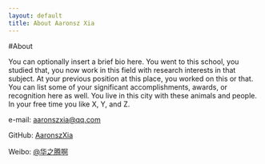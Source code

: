 ```yaml
---
layout: default
title: About Aaronsz Xia
---
```


<!-- <div class="about">
	<h1>About</h1>
	<p>You can optionally insert a brief bio here. You went to this school, you studied that, you now work in this field
		with research interests in that subject. At your previous position at this place, you worked on this or that. You can
		list some of your significant accomplishments, awards, or recognition here as well. You live in this city with these
		animals and people. In your free time you like X, Y, and Z.</p>

	<ul class="contacts">
		<li><a href="#">@TwitterHandle</a></li>
		<li><a href="#">Your Departmental Webpage</a></li>
		<li><a href="#">Another site you want to link to</a></li>
	</ul>
</div> -->

#About

You can optionally insert a brief bio here. You went to this school, you studied that, you now work in this field with research interests in that subject. At your previous position at this place, you worked on this or that. You can list some of your significant accomplishments, awards, or recognition here as well. You live in this city with these animals and people. In your free time you like X, Y, and Z.

e-mail: [aaronszxia@qq.com](mailto:aaronszxia@qq.com)

GitHub: [AaronszXia](https://github.com/aaronszxia)

Weibo: [@华之腾啊](https://weibo.com/u/2185032634/)